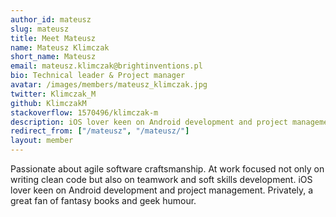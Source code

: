 ```yaml
---
author_id: mateusz
slug: mateusz
title: Meet Mateusz
name: Mateusz Klimczak
short_name: Mateusz
email: mateusz.klimczak@brightinventions.pl
bio: Technical leader & Project manager 
avatar: /images/members/mateusz_klimczak.jpg
twitter: Klimczak_M
github: KlimczakM
stackoverflow: 1570496/klimczak-m
description: iOS lover keen on Android development and project management
redirect_from: ["/mateusz", "/mateusz/"]
layout: member
---
```


Passionate about agile software craftsmanship. At work focused not only on writing clean code but also on teamwork and soft skills development. iOS lover keen on Android development and project management. Privately, a great fan of fantasy books and geek humour.

